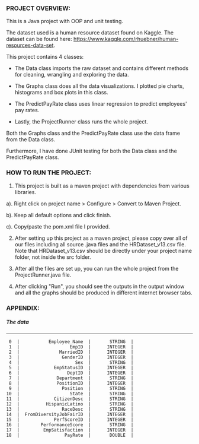 ### PROJECT OVERVIEW:
This is a Java project with OOP and unit testing.

The dataset used is a human resource dataset found on Kaggle. 
The dataset can be found here: https://www.kaggle.com/rhuebner/human-resources-data-set.

This project contains 4 classes:

- The Data class imports the raw dataset and contains different methods for cleaning, wrangling and exploring the data.

- The Graphs class does all the data visualizations. I plotted pie charts, histograms and box plots in this class.

- The PredictPayRate class uses linear regression to predict employees' pay rates.  

- Lastly, the ProjectRunner class runs the whole project.

 Both the Graphs class and the PredictPayRate class use the data frame from the Data class.
 
 Furthermore, I have done JUnit testing for both the Data class and the PredictPayRate class. 
 
 
 
### HOW TO RUN THE PROJECT:
1. This project is built as a maven project with dependencies from various libraries. 

 a). Right click on project name > Configure > Convert to Maven Project.

 b). Keep all default options and click finish.

 c). Copy/paste the pom.xml file I provided.

2. After setting up this project as a maven project, please copy over all of our files including all source .java files and the HRDataset_v13.csv file. Note that HRDataset_v13.csv should be directly under your project name folder, not inside the src folder.


3. After all the files are set up, you can run the whole project from the ProjectRunner.java file.


4. After clicking "Run", you should see the outputs in the output window and all the graphs should be produced in different internet browser tabs. 



### APPENDIX:

##### The data
----------------------------------------------------
     0  |           Employee_Name  |       STRING  |
     1  |                   EmpID  |      INTEGER  |
     2  |               MarriedID  |      INTEGER  |
     3  |                GenderID  |      INTEGER  |
     4  |                     Sex  |       STRING  |
     5  |             EmpStatusID  |      INTEGER  |
     6  |                  DeptID  |      INTEGER  |
     7  |              Department  |       STRING  |
     8  |              PositionID  |      INTEGER  |
     9  |                Position  |       STRING  |
    10  |                   State  |       STRING  |
    11  |             CitizenDesc  |       STRING  |
    12  |          HispanicLatino  |       STRING  |
    13  |                RaceDesc  |       STRING  |
    14  |  FromDiversityJobFairID  |      INTEGER  |
    15  |             PerfScoreID  |      INTEGER  |
    16  |        PerformanceScore  |       STRING  |
    17  |         EmpSatisfaction  |      INTEGER  |
    18  |                 PayRate  |       DOUBLE  |

